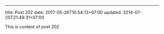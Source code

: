 ---
title: Post 202
date: 2017-05-26T10:54:13+07:00
updated: 2014-07-20T21:49:31+07:00

This is content of post 202